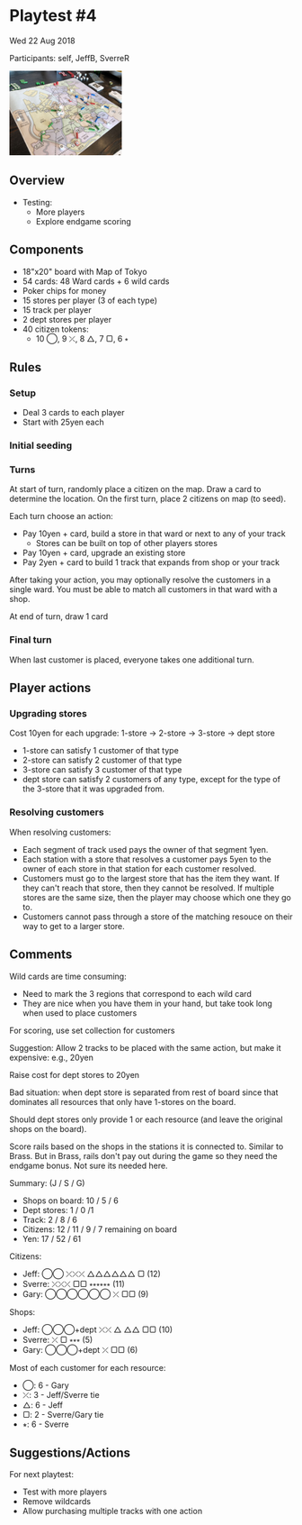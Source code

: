 # Playtest #4

Wed 22 Aug 2018

Participants: self, JeffB, SverreR

<img src="images/pt04-0657.jpg" height="150px"/>

## Overview

* Testing:
	* More players
	* Explore endgame scoring

## Components

* 18"x20" board with Map of Tokyo
* 54 cards: 48 Ward cards + 6 wild cards
* Poker chips for money
* 15 stores per player (3 of each type)
* 15 track per player
* 2 dept stores per player
* 40 citizen tokens:
	* 10 ◯, 9 ⤫, 8 △, 7 ▢, 6 ⭒

## Rules

### Setup

* Deal 3 cards to each player
* Start with 25yen each

### Initial seeding


### Turns

At start of turn, randomly place a citizen on the map. Draw a card to determine the location. On the first turn, place 2 citizens on map (to seed).

Each turn choose an action:

* Pay 10yen + card, build a store in that ward or next to any of your track
	* Stores can be built on top of other players stores
* Pay 10yen + card, upgrade an existing store
* Pay 2yen + card to build 1 track that expands from shop or your track

After taking your action, you may optionally resolve the customers in a single ward. You must be able to match all customers in that ward with a shop.

At end of turn, draw 1 card

### Final turn

When last customer is placed, everyone takes one additional turn.

## Player actions

### Upgrading stores

Cost 10yen for each upgrade: 1-store -> 2-store -> 3-store -> dept store

* 1-store can satisfy 1 customer of that type
* 2-store can satisfy 2 customer of that type
* 3-store can satisfy 3 customer of that type
* dept store can satisfy 2 customers of any type, except for the type of the 3-store that it was upgraded from.

### Resolving customers

When resolving customers:

* Each segment of track used pays the owner of that segment 1yen.
* Each station with a store that resolves a customer pays 5yen to the owner of each store in that station for each customer resolved.
* Customers must go to the largest store that has the item they want. If they can't reach that store, then they cannot be resolved. If multiple stores are the same size, then the player may choose which one they go to.
* Customers cannot pass through a store of the matching resouce on their way to get to a larger store.
 
## Comments

Wild cards are time consuming:

* Need to mark the 3 regions that correspond to each wild card
* They are nice when you have them in your hand, but take took long when used to place customers

For scoring, use set collection for customers

Suggestion: Allow 2 tracks to be placed with the same action, but make it expensive: e.g., 20yen

Raise cost for dept stores to 20yen

Bad situation: when dept store is separated from rest of board since that dominates all resources that only have 1-stores on the board.

Should dept stores only provide 1 or each resource (and leave the original shops on the board).

Score rails based on the shops in the stations it is connected to. Similar to Brass. But in Brass, rails don't pay out during the game so they need the endgame bonus. Not sure its needed here.

Summary: (J / S / G)

* Shops on board: 10 / 5 / 6
* Dept stores: 1 / 0 /1
* Track: 2 / 8 / 6
* Citizens: 12 / 11 / 9 / 7 remaining on board
* Yen: 17 / 52 / 61

Citizens:

* Jeff: ◯◯ ⤫⤫⤫ △△△△△△ ▢ (12)
* Sverre: ⤫⤫⤫ ▢▢ ⭒⭒⭒⭒⭒⭒ (11)
* Gary: ◯◯◯◯◯◯ ⤫ ▢▢ (9)

Shops:

* Jeff: ◯◯◯+dept ⤫⤫ △ △△ ▢▢ (10)
* Sverre: ⤫ ▢ ⭒⭒⭒ (5)
* Gary: ◯◯◯+dept ⤫ ▢▢ (6)

Most of each customer for each resource:

* ◯: 6 - Gary
* ⤫: 3 - Jeff/Sverre tie
* △: 6 - Jeff
* ▢: 2 - Sverre/Gary tie
* ⭒: 6 - Sverre

## Suggestions/Actions

For next playtest:

* Test with more players
* Remove wildcards
* Allow purchasing multiple tracks with one action
